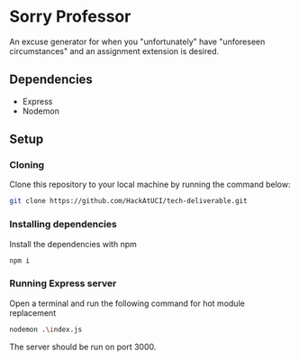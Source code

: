 # Sorry Professor
An excuse generator for when you "unfortunately" have "unforeseen circumstances" and an assignment extension is desired.

## Dependencies
- Express
- Nodemon

## Setup
### Cloning

Clone this repository to your local machine by running the command below:

```bash
git clone https://github.com/HackAtUCI/tech-deliverable.git
```

### Installing dependencies
Install the dependencies with npm

```bash
npm i
```

### Running Express server
Open a terminal and run the following command for hot module replacement

```bash
nodemon .\index.js
```

The server should be run on port 3000.

